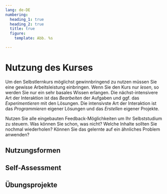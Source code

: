 ```yaml
---
lang: de-DE
numbering:
  heading_1: true
  heading_2: true
  title: true
  figure:
    template: Abb. %s

---
```


# Nutzung des Kurses
Um den Selbstlernkurs möglichst gewinnbringend zu nutzen müssen Sie eine gewisse Arbeitsleistung einbringen. Wenn Sie den Kurs nur _lesen_, so werden Sie nur ein sehr basales Wissen erlangen. Die nächst-intensivere Art der Interaktion ist das _Bearbeiten_ der Aufgaben und ggf. das _Experimentieren_ mit den Lösungen. Die intensivste Art der Interaktion ist das _Programmieren_ eigener Lösungen und das _Erstellen_ eigener Projekte.

Nutzen Sie alle eingebauten Feedback-Möglichkeiten um Ihr Selbststudium zu steuern. Was können Sie schon, was nicht? Welche Inhalte sollten Sie nochmal wiederholen? Können Sie das gelernte auf ein ähnliches Problem anwenden?

## Nutzungsformen

## Self-Assessment

## Übungsprojekte